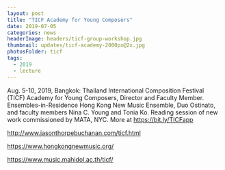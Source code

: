```yaml
---
layout: post
title: "TICF Academy for Young Composers"
date: 2019-07-05
categories: news
headerImage: headers/ticf-group-workshop.jpg
thumbnail: updates/ticf-academy-2000px@2x.jpg
photosFolder: ticf
tags:
  - 2019
  - lecture
---
```


Aug. 5-10, 2019, Bangkok: Thailand International Composition Festival (TICF) Academy for Young Composers, Director and Faculty Member. Ensembles-in-Residence Hong Kong New Music Ensemble, Duo Ostinato, and faculty members Nina C. Young and Tonia Ko. Reading session of new work commissioned by MATA, NYC. More at https://bit.ly/TICFapp

http://www.jasonthorpebuchanan.com/ticf.html

https://www.hongkongnewmusic.org/

https://www.music.mahidol.ac.th/ticf/

